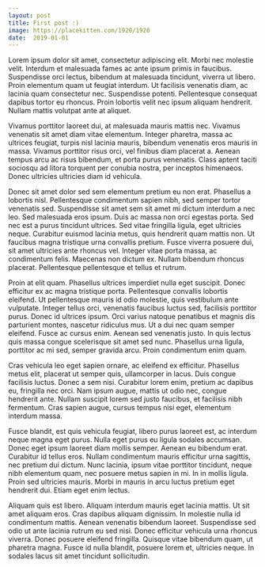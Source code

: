```yaml
---
layout: post
title: First post :)
image: https://placekitten.com/1920/1920
date:  2019-01-01
---
```

Lorem ipsum dolor sit amet, consectetur adipiscing elit. Morbi nec molestie velit. Interdum et malesuada fames ac ante ipsum primis in faucibus. Suspendisse orci lectus, bibendum at malesuada tincidunt, viverra ut libero. Proin elementum quam ut feugiat interdum. Ut facilisis venenatis diam, ac lacinia quam consectetur nec. Suspendisse potenti. Pellentesque consequat dapibus tortor eu rhoncus. Proin lobortis velit nec ipsum aliquam hendrerit. Nullam mattis volutpat ante at aliquet.

Vivamus porttitor laoreet dui, at malesuada mauris mattis nec. Vivamus venenatis sit amet diam vitae elementum. Integer pharetra, massa ac ultrices feugiat, turpis nisl lacinia mauris, bibendum venenatis eros mauris in massa. Vivamus porttitor risus orci, vel finibus diam placerat a. Aenean tempus arcu ac risus bibendum, et porta purus venenatis. Class aptent taciti sociosqu ad litora torquent per conubia nostra, per inceptos himenaeos. Donec ultricies ultricies diam id vehicula.

Donec sit amet dolor sed sem elementum pretium eu non erat. Phasellus a lobortis nisl. Pellentesque condimentum sapien nibh, sed semper tortor venenatis sed. Suspendisse sit amet sem sit amet mi dictum interdum a nec leo. Sed malesuada eros ipsum. Duis ac massa non orci egestas porta. Sed nec est a purus tincidunt ultrices. Sed vitae fringilla ligula, eget ultricies neque. Curabitur euismod lacinia metus, quis hendrerit quam mattis non. Ut faucibus magna tristique urna convallis pretium. Fusce viverra posuere dui, sit amet ultricies ante rhoncus vel. Integer vitae porta massa, ac condimentum felis. Maecenas non dictum ex. Nullam bibendum rhoncus placerat. Pellentesque pellentesque et tellus et rutrum. 

Proin at elit quam. Phasellus ultrices imperdiet nulla eget suscipit. Donec efficitur ex ac magna tristique porta. Pellentesque convallis lobortis eleifend. Ut pellentesque mauris id odio molestie, quis vestibulum ante vulputate. Integer tellus orci, venenatis faucibus luctus sed, facilisis porttitor purus. Donec id ultrices ipsum. Orci varius natoque penatibus et magnis dis parturient montes, nascetur ridiculus mus. Ut a dui nec quam semper eleifend. Fusce ac cursus enim. Aenean sed venenatis justo. In quis lectus quis massa congue scelerisque sit amet sed nunc. Phasellus urna ligula, porttitor ac mi sed, semper gravida arcu. Proin condimentum enim quam.

Cras vehicula leo eget sapien ornare, ac eleifend ex efficitur. Phasellus metus elit, placerat ut semper quis, ullamcorper in lacus. Duis congue facilisis luctus. Donec a sem nisi. Curabitur lorem enim, pretium ac dapibus eu, fringilla nec orci. Nam ipsum augue, mattis ut odio nec, congue hendrerit ante. Nullam suscipit lorem sed justo faucibus, et facilisis nibh fermentum. Cras sapien augue, cursus tempus nisi eget, elementum interdum massa.

Fusce blandit, est quis vehicula feugiat, libero purus laoreet est, ac interdum neque magna eget purus. Nulla eget purus eu ligula sodales accumsan. Donec eget ipsum laoreet diam mollis semper. Aenean eu bibendum erat. Curabitur id tellus eros. Nullam condimentum mauris efficitur urna sagittis, nec pretium dui dictum. Nunc lacinia, ipsum vitae porttitor tincidunt, neque nibh elementum quam, nec posuere metus sapien in mi. In in mollis ligula. Proin sed ultricies mauris. Morbi in mauris in arcu luctus pretium eget hendrerit dui. Etiam eget enim lectus.

Aliquam quis est libero. Aliquam interdum mauris eget lacinia mattis. Ut sit amet aliquam eros. Cras dapibus aliquam dignissim. In molestie nulla id condimentum mattis. Aenean venenatis bibendum laoreet. Suspendisse sed odio ut ante lacinia rutrum eu sed nisi. Donec efficitur vehicula urna rhoncus viverra. Donec posuere eleifend fringilla. Quisque vitae bibendum quam, ut pharetra magna. Fusce id nulla blandit, posuere lorem et, ultricies neque. In sodales lacus sit amet tincidunt sollicitudin. 
